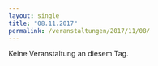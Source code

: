 ```yaml
---
layout: single
title: "08.11.2017"
permalink: /veranstaltungen/2017/11/08/
---
```


Keine Veranstaltung an diesem Tag.
